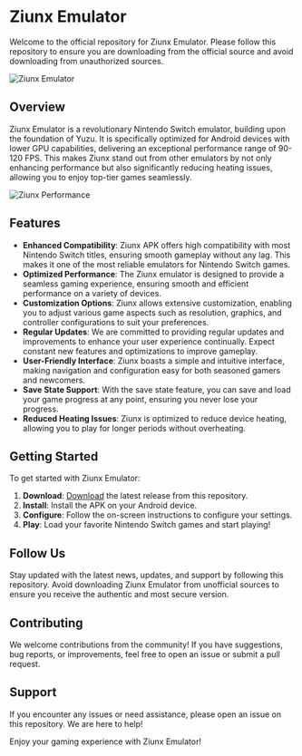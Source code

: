 # Ziunx Emulator

Welcome to the official repository for Ziunx Emulator. Please follow this repository to ensure you are downloading from the official source and avoid downloading from unauthorized sources.

![Ziunx Emulator](ziunxemulator.com/wp-content/uploads/2024/07/Ziunx_Emu_Logo-300x300.png)

## Overview

Ziunx Emulator is a revolutionary Nintendo Switch emulator, building upon the foundation of Yuzu. It is specifically optimized for Android devices with lower GPU capabilities, delivering an exceptional performance range of 90-120 FPS. This makes Ziunx stand out from other emulators by not only enhancing performance but also significantly reducing heating issues, allowing you to enjoy top-tier games seamlessly.

![Ziunx Performance](https://ziunxemulator.com/wp-content/uploads/2024/08/ziunx-img-1-1024x478.webp)

## Features

- **Enhanced Compatibility**: Ziunx APK offers high compatibility with most Nintendo Switch titles, ensuring smooth gameplay without any lag. This makes it one of the most reliable emulators for Nintendo Switch games.
- **Optimized Performance**: The Ziunx emulator is designed to provide a seamless gaming experience, ensuring smooth and efficient performance on a variety of devices.
- **Customization Options**: Ziunx allows extensive customization, enabling you to adjust various game aspects such as resolution, graphics, and controller configurations to suit your preferences.
- **Regular Updates**: We are committed to providing regular updates and improvements to enhance your user experience continually. Expect constant new features and optimizations to improve gameplay.
- **User-Friendly Interface**: Ziunx boasts a simple and intuitive interface, making navigation and configuration easy for both seasoned gamers and newcomers.
- **Save State Support**: With the save state feature, you can save and load your game progress at any point, ensuring you never lose your progress.
- **Reduced Heating Issues**: Ziunx is optimized to reduce device heating, allowing you to play for longer periods without overheating.

## Getting Started

To get started with Ziunx Emulator:

1. **Download**: [Download](https://github.com/ziunx-emulator/Zinux-emu/releases) the latest release from this repository.
2. **Install**: Install the APK on your Android device.
3. **Configure**: Follow the on-screen instructions to configure your settings.
4. **Play**: Load your favorite Nintendo Switch games and start playing!

## Follow Us

Stay updated with the latest news, updates, and support by following this repository. Avoid downloading Ziunx Emulator from unofficial sources to ensure you receive the authentic and most secure version.

## Contributing

We welcome contributions from the community! If you have suggestions, bug reports, or improvements, feel free to open an issue or submit a pull request.


## Support

If you encounter any issues or need assistance, please open an issue on this repository. We are here to help!

Enjoy your gaming experience with Ziunx Emulator!
